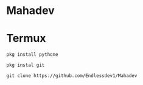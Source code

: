 # Mahadev


# Termux 
```
pkg install pythone
```
```
pkg instal git
```
```
git clone https://github.com/Endlessdev1/Mahadev
```

